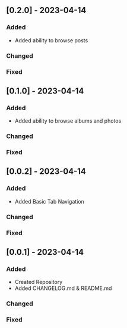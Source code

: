 ## [0.2.0] - 2023-04-14
  
### Added
   - Added ability to browse posts
### Changed
 
### Fixed
## [0.1.0] - 2023-04-14
  
### Added
   - Added ability to browse albums and photos
### Changed
 
### Fixed
## [0.0.2] - 2023-04-14
 
### Added
   - Added Basic Tab Navigation
### Changed
 
### Fixed

## [0.0.1] - 2023-04-14
 
### Added
   - Created Repository
   - Added CHANGELOG.md & README.md
### Changed
 
### Fixed
 